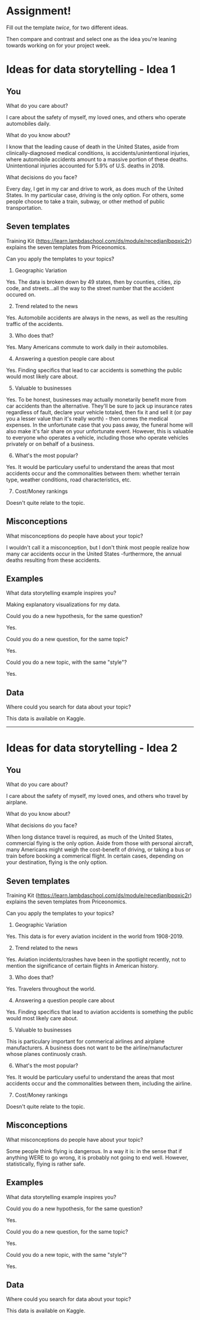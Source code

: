 # Assignment!

Fill out the template *twice*, for two different ideas.

Then compare and contrast and select one as the idea you're leaning towards
working on for your project week.


# Ideas for data storytelling - Idea 1

## You

What do you care about?

I care about the safety of myself, my loved ones, and others who operate automobiles daily.

What do you know about?

I know that the leading cause of death in the United States, aside from clinically-diagnosed medical conditions, is accidents/unintentional injuries, where automobile accidents amount to a massive portion of these deaths. Unintentional injuries accounted for 5.9% of U.S. deaths in 2018.

What decisions do you face?

Every day, I get in my car and drive to work, as does much of the United States. In my particular case, driving is the only option. For others, some people choose to take a train, subway, or other method of public transportation.

## Seven templates

Training Kit (https://learn.lambdaschool.com/ds/module/recedjanlbpqxic2r) explains the seven templates from Priceonomics.

Can you apply the templates to your topics? 

1. Geographic Variation

Yes. The data is broken down by 49 states, then by counties, cities, zip code, and streets...all the way to the street number that the accident occured on.

2. Trend related to the news

Yes. Automobile accidents are always in the news, as well as the resulting traffic of the accidents.

3. Who does that?

Yes. Many Americans commute to work daily in their automobiles.

4. Answering a question people care about

Yes. Finding specifics that lead to car accidents is something the public would most likely care about.

5. Valuable to businesses

Yes. To be honest, businesses may actually monetarily benefit more from car accidents than the alternative. They'll be sure to jack up insurance rates regardless of fault, declare your vehicle totaled, then fix it and sell it (or pay you a lesser value than it's really worth) - then comes the medical expenses. In the unfortunate case that you pass away, the funeral home will also make it's fair share on your unfortunate event. However, this is valuable to everyone who operates a vehicle, including those who operate vehicles privately or on behalf of a business.

6. What's the most popular?

Yes. It would be particulary useful to understand the areas that most accidents occur and the commonalities between them: whether terrain type, weather conditions, road characteristics, etc.

7. Cost/Money rankings

Doesn't quite relate to the topic.

## Misconceptions

What misconceptions do people have about your topic?

I wouldn't call it a misconception, but I don't think most people realize how many car accidents occur in the United States -furthermore, the annual deaths resulting from these accidents.

## Examples

What data storytelling example inspires you?

Making explanatory visualizations for my data.

Could you do a new hypothesis, for the same question?

Yes.

Could you do a new question, for the same topic?

Yes.

Could you do a new topic, with the same "style"?

Yes.

## Data

Where could you search for data about your topic?

This data is available on Kaggle.

---

# Ideas for data storytelling - Idea 2

## You

What do you care about?

I care about the safety of myself, my loved ones, and others who travel by airplane.

What do you know about?


What decisions do you face?

When long distance travel is required, as much of the United States, commercial flying is the only option. Aside from those with personal aircraft, many Americans might weigh the cost-benefit of driving, or taking a bus or train before booking a commerical flight. In certain cases, depending on your destination, flying is the only option.

## Seven templates

Training Kit (https://learn.lambdaschool.com/ds/module/recedjanlbpqxic2r) explains the seven templates from Priceonomics.

Can you apply the templates to your topics? 

1. Geographic Variation

Yes. This data is for every aviation incident in the world from 1908-2019.

2. Trend related to the news

Yes. Aviation incidents/crashes have been in the spotlight recently, not to mention the significance of certain flights in American history.

3. Who does that?

Yes. Travelers throughout the world. 

4. Answering a question people care about

Yes. Finding specifics that lead to aviation accidents is something the public would most likely care about.

5. Valuable to businesses

This is particulary important for commerical airlines and airplane manufacturers. A business does not want to be the airline/manufacturer whose planes continuosly crash.

6. What's the most popular?

Yes. It would be particulary useful to understand the areas that most accidents occur and the commonalities between them, including the airline.

7. Cost/Money rankings

Doesn't quite relate to the topic.

## Misconceptions

What misconceptions do people have about your topic?

Some people think flying is dangerous. In a way it is: in the sense that if anything WERE to go wrong, it is probably not going to end well. However, statistically, flying is rather safe.

## Examples

What data storytelling example inspires you?


Could you do a new hypothesis, for the same question?

Yes.

Could you do a new question, for the same topic?

Yes.

Could you do a new topic, with the same "style"?

Yes.

## Data

Where could you search for data about your topic?

This data is available on Kaggle.
